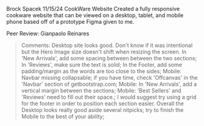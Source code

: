 Brock Spacek
11/15/24
CookWare Website
Created a fully responsive cookware website that can be viewed on a desktop, tablet, and mobile phone based off of a prototype Figma given to me.

Peer Review: Gianpaolo Reinares

> Comments: Desktop site looks good.
> Don't know if it was intentional but the Hero Image size doesn't shift when resizing the screen.
> In 'New Arrivals', add some spacing between between the two sections;
> In 'Reviews', make sure the text is solid;
> In the Footer, add some padding/margin as the words are too close to the sides;
> Mobile: Navbar missing collapsable; if you have time, check 'Offcanvas' in the 'Navbar' section of getbootstrap.com;
> Mobile: In 'New Arrivals', add a vertical margin between the sections;
> Mobile: 'Best Sellers' and 'Reviews' need to fill out their space.;
> I would suggest try using a grid for the footer in order to position each section easier.
> Overall the Desktop looks really good aside several nitpicks; try to finish the Mobile to the best of your ability;